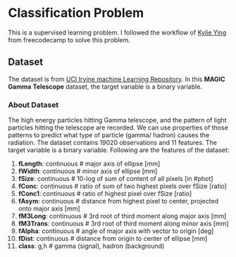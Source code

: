 # Classification Problem

This is a supervised learning problem. I followed the workflow of [Kylie Ying](https://www.youtube.com/watch?v=i_LwzRVP7bg) from freecodecamp to solve this problem. 

## Dataset
The dataset is from [UCI Irvine machine Learning Repository](https://archive.ics.uci.edu/dataset/159/magic+gamma+telescope). In this **MAGIC** **Gamma** **Telescope** dataset, the target variable is a binary variable. 

### About Dataset
The high energy particles hitting Gamma telescope, and the pattern of light particles hitting the telescope are recorded. We can use properties of those patterns to predict what type of particle (gamma/ hadron) causes the radiation. The dataset contains 19020 observations and 11 features. The target variable is a binary variable. Following are the features of the dataset:
1. **fLength**: continuous # major axis of ellipse [mm]
2. **fWidth**: continuous # minor axis of ellipse [mm]
3. **fSize**: continuous # 10-log of sum of content of all pixels [in #phot]
4. **fConc**: continuous # ratio of sum of two highest pixels over fSize [ratio]
5. **fConc1**: continuous # ratio of highest pixel over fSize [ratio]
6. **fAsym**: continuous # distance from highest pixel to center, projected onto major axis [mm]
7. **fM3Long**: continuous # 3rd root of third moment along major axis [mm]
8. **fM3Trans**: continuous # 3rd root of third moment along minor axis [mm]
9. **fAlpha**: continuous # angle of major axis with vector to origin [deg]
10. **fDist**: continuous # distance from origin to center of ellipse [mm]
11. **class**: g,h # gamma (signal), hadron (background)

